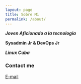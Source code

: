 ```yaml
---
layout: page
title: Sobre Mi
permalink: /about/
---
```


**_Joven Aficionado a la tecnologia_**

**Sysadmin Jr & DevOps Jr**

**_Linux Cuba_**

### Contact me

[E-mail](mailto:lomv0209@gmail.com)